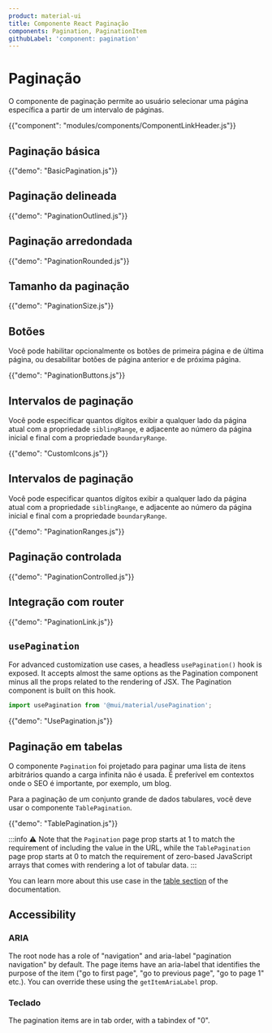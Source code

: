 ```yaml
---
product: material-ui
title: Componente React Paginação
components: Pagination, PaginationItem
githubLabel: 'component: pagination'
---
```


# Paginação

<p class="description">O componente de paginação permite ao usuário selecionar uma página específica a partir de um intervalo de páginas.</p>

{{"component": "modules/components/ComponentLinkHeader.js"}}

## Paginação básica

{{"demo": "BasicPagination.js"}}

## Paginação delineada

{{"demo": "PaginationOutlined.js"}}

## Paginação arredondada

{{"demo": "PaginationRounded.js"}}

## Tamanho da paginação

{{"demo": "PaginationSize.js"}}

## Botões

Você pode habilitar opcionalmente os botões de primeira página e de última página, ou desabilitar botões de página anterior e de próxima página.

{{"demo": "PaginationButtons.js"}}

## Intervalos de paginação

Você pode especificar quantos dígitos exibir a qualquer lado da página atual com a propriedade `siblingRange`, e adjacente ao número da página inicial e final com a propriedade `boundaryRange`.

{{"demo": "CustomIcons.js"}}

## Intervalos de paginação

Você pode especificar quantos dígitos exibir a qualquer lado da página atual com a propriedade `siblingRange`, e adjacente ao número da página inicial e final com a propriedade `boundaryRange`.

{{"demo": "PaginationRanges.js"}}

## Paginação controlada

{{"demo": "PaginationControlled.js"}}

## Integração com router

{{"demo": "PaginationLink.js"}}

## `usePagination`

For advanced customization use cases, a headless `usePagination()` hook is exposed. It accepts almost the same options as the Pagination component minus all the props related to the rendering of JSX. The Pagination component is built on this hook.

```jsx
import usePagination from '@mui/material/usePagination';
```

{{"demo": "UsePagination.js"}}

## Paginação em tabelas

O componente `Pagination` foi projetado para paginar uma lista de itens arbitrários quando a carga infinita não é usada. É preferível em contextos onde o SEO é importante, por exemplo, um blog.

Para a paginação de um conjunto grande de dados tabulares, você deve usar o componente `TablePagination`.

{{"demo": "TablePagination.js"}}

:::info ⚠️ Note that the `Pagination` page prop starts at 1 to match the requirement of including the value in the URL, while the `TablePagination` page prop starts at 0 to match the requirement of zero-based JavaScript arrays that comes with rendering a lot of tabular data. :::

You can learn more about this use case in the [table section](/material-ui/react-table/#custom-pagination-options) of the documentation.

## Accessibility

### ARIA

The root node has a role of "navigation" and aria-label "pagination navigation" by default. The page items have an aria-label that identifies the purpose of the item ("go to first page", "go to previous page", "go to page 1" etc.). You can override these using the `getItemAriaLabel` prop.

### Teclado

The pagination items are in tab order, with a tabindex of "0".
